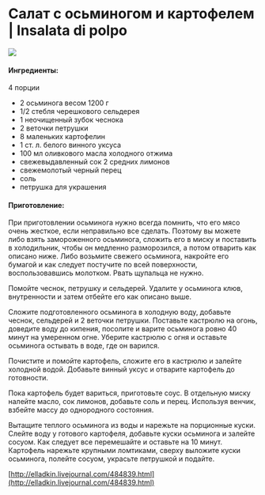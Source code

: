 ﻿---
image: https://s-media-cache-ak0.pinimg.com/564x/0c/e6/15/0ce61531dab56939a7b698cd286d4079.jpg
---
# Салат с осьминогом и картофелем \| Insalata di polpo

![](https://s-media-cache-ak0.pinimg.com/564x/0c/e6/15/0ce61531dab56939a7b698cd286d4079.jpg)

#### Ингредиенты:

4 порции

* 2 осьминога весом 1200 г
* 1/2 стебля черешкового сельдерея
* 1 неочищенный зубок чеснока
* 2 веточки петрушки
* 8 маленьких картофелин
* 1 ст. л. белого винного уксуса
* 100 мл оливкового масла холодного отжима
* свежевыдавленный сок 2 средних лимонов
* свежемолотый черный перец
* соль
* петрушка для украшения

#### Приготовление:

При приготовлении осьминога нужно всегда помнить, что его мясо очень жесткое, если неправильно все сделать. Поэтому вы можете либо взять замороженного осьминога, сложить его в миску и поставить в холодильник, чтобы он медленно разморозился, а потом отварить как описано ниже. Либо возьмите свежего осьминога, накройте его бумагой и как следует постучите по всей поверхности, воспользовавшись молотком. Рвать щупальца не нужно.

Помойте чеснок, петрушку и сельдерей. Удалите у осьминога клюв, внутренности и затем отбейте его как описано выше.

Сложите подготовленного осьминога в холодную воду, добавьте чеснок, сельдерей и 2 веточки петрушки. Поставьте кастрюлю на огонь, доведите воду до кипения, посолите и варите осьминога ровно 40 минут на умеренном огне. Уберите кастрюлю с огня и оставьте осьминога остывать в воде, где он варился.

Почистите и помойте картофель, сложите его в кастрюлю и залейте холодной водой. Добавьте винный уксус и отварите картофель до готовности.

Пока картофель будет вариться, приготовьте соус. В отдельную миску налейте масло, сок лимонов, добавьте соль и перец. Используя венчик, взбейте массу до однородного состояния.

Вытащите теплого осьминога из воды и нарежьте на порционные куски. Слейте воду у готового картофеля, добавьте куски осьминога и залейте сосуом. Как следует все перемешайте и оставьте на 10 минут. Картофель нарежьте крупными ломтиками, сверху выложите куски осьминога, полейте сосуом, украсьте петрушкой и подайте.

[http://elladkin.livejournal.com/484839.html](http://elladkin.livejournal.com/484839.html)

